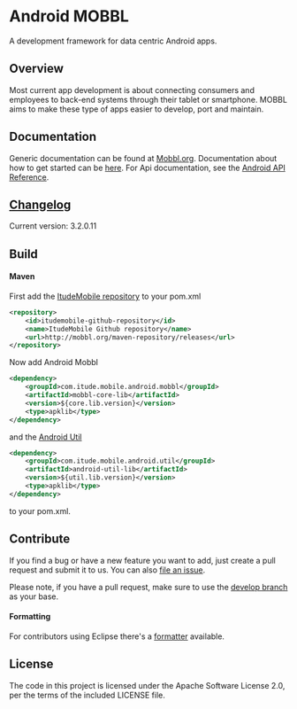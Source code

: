 # Android MOBBL

A development framework for data centric Android apps.

## Overview

Most current app development is about connecting consumers and employees to back-end systems through their tablet or smartphone. MOBBL aims to make these type of apps easier to develop, port and maintain.

## Documentation

Generic documentation can be found at [Mobbl.org](http://mobbl.org/doc.html).
Documentation about how to get started can be [here](http://mobbl.org/android.html).
For Api documentation, see the [Android API Reference](http://mobbl.org/apis/androi/index.html).


## [Changelog](https://github.com/ItudeMobile/itude-mobile-android-mobbl/wiki/Changelog)
Current version: 3.2.0.11

## Build
#### Maven

First add the [ItudeMobile repository](https://github.com/ItudeMobile/maven-repository) to your pom.xml

```xml
<repository>
	<id>itudemobile-github-repository</id>
	<name>ItudeMobile Github repository</name>
	<url>http://mobbl.org/maven-repository/releases</url>
</repository>
```

Now add Android Mobbl

```xml
<dependency>
	<groupId>com.itude.mobile.android.mobbl</groupId>
	<artifactId>mobbl-core-lib</artifactId>
	<version>${core.lib.version}</version>
	<type>apklib</type>
</dependency>
```
and the [Android Util](https://github.com/ItudeMobile/itude-mobile-android-util)

```xml
<dependency>
	<groupId>com.itude.mobile.android.util</groupId>
	<artifactId>android-util-lib</artifactId>
	<version>${util.lib.version}</version>
	<type>apklib</type>
</dependency>
```
to your pom.xml.

## Contribute

If you find a bug or have a new feature you want to add, just create a pull request and submit it to us. You can also [file an issue](https://github.com/ItudeMobile/itude-mobile-android-mobbl/issues/new).

Please note, if you have a pull request, make sure to use the [develop branch](https://github.com/ItudeMobile/itude-mobile-android-mobbl/tree/develop) as your base.

#### Formatting

For contributors using Eclipse there's a [formatter](http://mobbl.org/downloads/code-format.xml) available.

## License
The code in this project is licensed under the Apache Software License 2.0, per the terms of the included LICENSE file.

